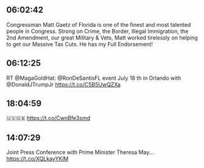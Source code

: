 ## 06:02:42
Congressman Matt Gaetz of Florida is one of the finest and most talented people in Congress. Strong on Crime, the Border, Illegal Immigration, the 2nd Amendment, our great Military &amp; Vets, Matt worked tirelessly on helping to get our Massive Tax Cuts. He has my Full Endorsement!
## 06:12:25
RT @MagaGoldHat: @RonDeSantisFL event July 18 th in Orlando with @DonaldJTrumpJr https://t.co/C5B5UwQZXa
## 18:04:59
🇺🇸🇬🇧 https://t.co/CwnBfe3smd
## 14:07:29
Joint Press Conference with Prime Minister Theresa May...
https://t.co/XQLkayYKlM
